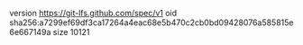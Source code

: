 version https://git-lfs.github.com/spec/v1
oid sha256:a7299ef69df3ca17264a4eac68e5b470c2cb0bd09428076a585815e6e667149a
size 10121

